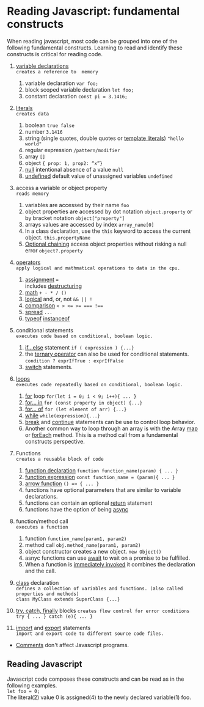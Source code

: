 # Reading Javascript: fundamental constructs
When reading javascript, most code can be grouped into one of the following fundamental constructs. Learning to read and identify these constructs is critical for reading code. 

1. [variable declarations](https://developer.mozilla.org/en-US/docs/Web/JavaScript/Guide/Grammar_and_Types#declarations)  
   ``` creates a reference to  memory ```
   1. variable declaration `var foo;`  
   2. block scoped variable declaration `let foo;`  
   3.  constant declaration `const pi = 3.1416;` 
2. [literals](https://developer.mozilla.org/en-US/docs/Web/JavaScript/Guide/Grammar_and_Types#literals)  
   ```creates data```  
    1. boolean  `true false`
    2. number `3.1416`
    3. string  (single quotes, double quotes or [template literals](https://developer.mozilla.org/en-US/docs/Web/JavaScript/Reference/Template_literals)) `"hello world"`  
    4. regular expression `/pattern/modifier`
    5. array  `[]`
    6. object `{ prop: 1, prop2: “x”}`
    7. [null](https://developer.mozilla.org/en-US/docs/Web/JavaScript/Reference/Global_Objects/null) intentional absence of a value `null`
    8. [undefined](https://developer.mozilla.org/en-US/docs/Web/JavaScript/Reference/Global_Objects/undefined) default value of unassigned variables `undefined`
3. access a variable or object property  
   ```reads memory```
    1. variables are accessed by their name `foo` 
    2. object properties are accessed by dot notation `object.property` or by bracket notation `object["property"]`
    3. arrays values are accessed by index `array_name[0]`
    4. In a class declaration, use the `this` keyword to access the current object. `this.propertyName`
    5. [Optional chaining](https://developer.mozilla.org/en-US/docs/Web/JavaScript/Reference/Operators/Optional_chaining) access object properties without risking a null error `object?.property`
4. [operators](https://developer.mozilla.org/en-US/docs/Web/JavaScript/Guide/Expressions_and_Operators)  
```apply logical and mathmatical operations to data in the cpu.```  
    1. [assignment](https://developer.mozilla.org/en-US/docs/Web/JavaScript/Reference/Operators/Assignment) `=`  
        includes [destructuring](https://developer.mozilla.org/en-US/docs/Web/JavaScript/Reference/Operators/Destructuring_assignment)
    2. [math](https://developer.mozilla.org/en-US/docs/Web/JavaScript/Guide/Expressions_and_Operators#arithmetic_operators) `+ - * / ()`
    3. [logical](https://developer.mozilla.org/en-US/docs/Web/JavaScript/Guide/Expressions_and_Operators#logical_operators) and, or, not `&& || !`
    4. [comparison](https://developer.mozilla.org/en-US/docs/Web/JavaScript/Guide/Expressions_and_Operators#comparison_operators) `< > <= >= === !== `
    5. [spread](https://developer.mozilla.org/en-US/docs/Web/JavaScript/Reference/Operators/Spread_syntax) `...`
    6. [typeof](https://developer.mozilla.org/en-US/docs/Web/JavaScript/Reference/Operators/typeof) [instanceof](https://developer.mozilla.org/en-US/docs/Web/JavaScript/Reference/Operators/instanceof)
5.  conditional statements  
   ```executes code based on conditional, boolean logic.```  
    1. [if...else](https://developer.mozilla.org/en-US/docs/Web/JavaScript/Reference/Statements/if...else) statement  `if ( expression ) {...}  `
    2. the [ternary operator](https://developer.mozilla.org/en-US/docs/Web/JavaScript/Reference/Operators/Conditional_Operator) can also be used for conditional statements. `condition ? exprIfTrue : exprIfFalse`
    3. [switch](https://developer.mozilla.org/en-US/docs/Web/JavaScript/Reference/Statements/switch) statements.
7.  [loops](https://developer.mozilla.org/en-US/docs/Web/JavaScript/Guide/Loops_and_iteration)   
   ```executes code repeatedly based on conditional, boolean logic.```  
    1. [for](https://developer.mozilla.org/en-US/docs/Web/JavaScript/Reference/Statements/for) loop  `for(let i = 0; i < 9; i++){ ... }`  
    2. [for... in](https://developer.mozilla.org/en-US/docs/Web/JavaScript/Reference/Statements/for...in) `for (const property in object) {...}`
    3. [for... of](https://developer.mozilla.org/en-US/docs/Web/JavaScript/Reference/Statements/for...of) `for (let element of arr) {...}`
    4. [while](https://developer.mozilla.org/en-US/docs/Web/JavaScript/Reference/Statements/while) `while(expression){...}`
    5. [break](https://developer.mozilla.org/en-US/docs/Web/JavaScript/Reference/Statements/break) and [continue](https://developer.mozilla.org/en-US/docs/Web/JavaScript/Reference/Statements/continue) statements can be use to control loop behavior.  
    6. Another common way to loop through an array is with the Array [map](https://developer.mozilla.org/en-US/docs/Web/JavaScript/Reference/Global_Objects/Array/map) or [forEach](https://developer.mozilla.org/en-US/docs/Web/JavaScript/Reference/Global_Objects/Array/forEach) method. This is a method call from a fundamental constructs perspective.  

9. Functions   
```creates a reusable block of code ```    
   1. [function declaration](https://developer.mozilla.org/en-US/docs/Web/JavaScript/Reference/Statements/function) `function function_name(param) { ... }`
   2. [function expression](https://developer.mozilla.org/en-US/docs/Web/JavaScript/Reference/Operators/function) `const function_name = (param){ ... }`
   3. [arrow function](https://developer.mozilla.org/en-US/docs/Web/JavaScript/Reference/Functions/Arrow_functions)  `() => { ... } `
   4. functions have optional parameters that are similar to variable declarations.  
   5. functions can contain an optional [return](https://developer.mozilla.org/en-US/docs/Web/JavaScript/Reference/Statements/return) statement
   6. functions have the option of being [async](https://developer.mozilla.org/en-US/docs/Web/JavaScript/Reference/Statements/async_function) 
10. function/method call   
    ```executes a function```
    1. function `function_name(param1, param2)` 
    2. method call `obj.method_name(param1, param2)`
    3. object constructor creates a new object. `new Object()`
    4. asnyc functions can use [await](https://developer.mozilla.org/en-US/docs/Web/JavaScript/Reference/Operators/await) to wait on a promise to be fulfilled. 
    5. When a function is [immediately invoked](https://developer.mozilla.org/en-US/docs/Glossary/IIFE) it combines the declaration and the call.  
12. [class](https://developer.mozilla.org/en-US/docs/Web/JavaScript/Reference/Statements/class) declaration  
```defines a collection of variables and functions. (also called properties and methods)```   
   `class MyClass extends SuperClass {...}`

13. [try, catch, finally](https://developer.mozilla.org/en-US/docs/Web/JavaScript/Reference/Statements/try...catch) blocks
    ```creates flow control for error conditions```  
    `try {
        ...
    } catch (e){
        ...
    }`

15. [import](https://developer.mozilla.org/en-US/docs/Web/JavaScript/Reference/Statements/import) and [export](https://developer.mozilla.org/en-US/docs/Web/JavaScript/Reference/Statements/export) statements  
```import and export code to different source code files.```  

* [Comments](https://developer.mozilla.org/en-US/docs/Web/JavaScript/Guide/Grammar_and_Types#comments) don't affect Javascript programs.  

## Reading Javascript
Javascript code composes these constructs and can be read as in the following examples.  
`let foo = 0;`  
The literal(2) value 0 is assigned(4) to the newly declared variable(1) foo.  
